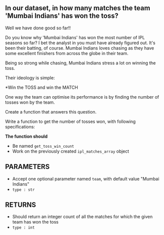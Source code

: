 ## In our dataset, in how many matches the team 'Mumbai Indians' has won the toss?

Well we have done good so far!!

Do you know why 'Mumbai Indians' has won the most number of IPL seasons so far?
I bet the analyst in you must have already figured out. It's been their batting, of course.
Mumbai Indians loves chasing as they have some excellent finishers from across the globe in their team.

Being so strong while chasing, Mumbai Indians stress a lot on winning the toss.

Their ideology is simple: 

*Win the TOSS and win the MATCH


One way the team can optimise its performance is by finding the number of tosses won by the team.

Create a function that answers this question.

Write a function to get the number of tosses won, with following specifications:

**The function should**
- Be named `get_toss_win_count`
- Work on the previously created `ipl_matches_array` object

## PARAMETERS
- Accept one optional parameter named `team`, with default value "Mumbai Indians"
- `type : str`

## RETURNS
- Should return an integer count of all the matches for which the given team has won the toss
- `type : int`
